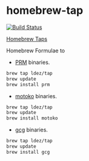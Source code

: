 # homebrew-tap 

[![Build Status](https://travis-ci.org/ldez/homebrew-tap.svg?branch=master)](https://travis-ci.org/ldez/homebrew-tap)

[Homebrew Taps](https://docs.brew.sh/Taps)

Homebrew Formulae to

- [PRM](https://github.com/ldez/prm) binaries.

```sh
brew tap ldez/tap
brew update
brew install prm
```

- [motoko](https://github.com/ldez/motoko) binaries.

```sh
brew tap ldez/tap
brew update
brew install motoko
```

- [gcg](https://github.com/ldez/gcg) binaries.

```sh
brew tap ldez/tap
brew update
brew install gcg
```
